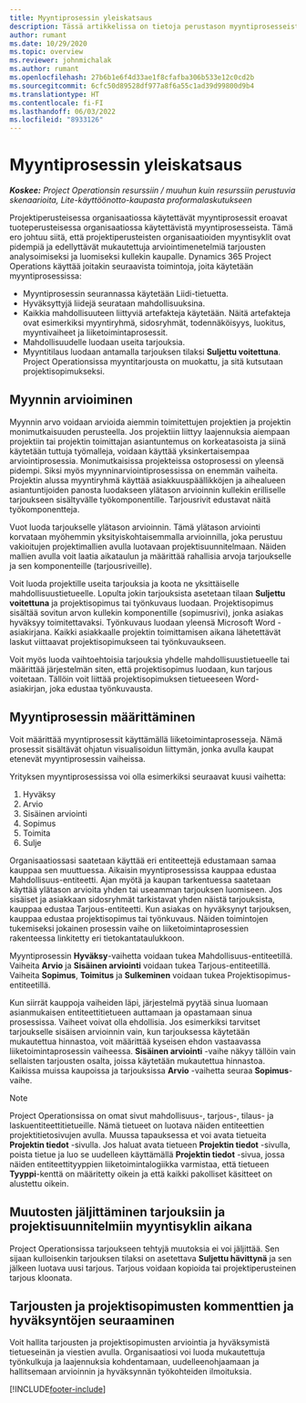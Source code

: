 ```yaml
---
title: Myyntiprosessin yleiskatsaus
description: Tässä artikkelissa on tietoja perustason myyntiprosesseista.
author: rumant
ms.date: 10/29/2020
ms.topic: overview
ms.reviewer: johnmichalak
ms.author: rumant
ms.openlocfilehash: 27b6b1e6f4d33ae1f8cfafba306b533e12c0cd2b
ms.sourcegitcommit: 6cfc50d89528df977a8f6a55c1ad39d99800d9b4
ms.translationtype: HT
ms.contentlocale: fi-FI
ms.lasthandoff: 06/03/2022
ms.locfileid: "8933126"
---
```

# <a name="sales-process-overview"></a>Myyntiprosessin yleiskatsaus

_**Koskee:** Project Operationsin resurssiin / muuhun kuin resurssiin perustuvia skenaarioita, Lite-käyttöönotto-kaupasta proformalaskutukseen_

Projektiperusteisessa organisaatiossa käytettävät myyntiprosessit eroavat tuoteperusteisessa organisaatiossa käytettävistä myyntiprosesseista. Tämä ero johtuu siitä, että projektiperusteisten organisaatioiden myyntisyklit ovat pidempiä ja edellyttävät mukautettuja arviointimenetelmiä tarjousten analysoimiseksi ja luomiseksi kullekin kaupalle. Dynamics 365 Project Operations käyttää joitakin seuraavista toimintoja, joita käytetään myyntiprosessissa:

- Myyntiprosessin seurannassa käytetään Liidi-tietuetta.
- Hyväksyttyjä liidejä seurataan mahdollisuuksina.
- Kaikkia mahdollisuuteen liittyviä artefakteja käytetään. Näitä artefakteja ovat esimerkiksi myyntiryhmä, sidosryhmät, todennäköisyys, luokitus, myyntivaiheet ja liiketoimintaprosessit.
- Mahdollisuudelle luodaan useita tarjouksia.
- Myyntitilaus luodaan antamalla tarjouksen tilaksi **Suljettu voitettuna**. Project Operationsissa myyntitarjousta on muokattu, ja sitä kutsutaan projektisopimukseksi.

## <a name="estimate-a-sale"></a>Myynnin arvioiminen
Myynnin arvo voidaan arvioida aiemmin toimitettujen projektien ja projektin monimutkaisuuden perusteella. Jos projektiin liittyy laajennuksia aiempaan projektiin tai projektin toimittajan asiantuntemus on korkeatasoista ja siinä käytetään tuttuja työmalleja, voidaan käyttää yksinkertaisempaa arviointiprosessia. Monimutkaisissa projekteissa ostoprosessi on yleensä pidempi. Siksi myös myynninarviointiprosessissa on enemmän vaiheita. Projektin alussa myyntiryhmä käyttää asiakkuuspäällikköjen ja aihealueen asiantuntijoiden panosta luodakseen ylätason arvioinnin kullekin erilliselle tarjoukseen sisältyvälle työkomponentille. Tarjousrivit edustavat näitä työkomponentteja. 

Vuot luoda tarjoukselle ylätason arvioinnin. Tämä ylätason arviointi korvataan myöhemmin yksityiskohtaisemmalla arvioinnilla, joka perustuu vakioitujen projektimallien avulla luotavaan projektisuunnitelmaan. Näiden mallien avulla voit laatia aikataulun ja määrittää rahallisia arvoja tarjoukselle ja sen komponenteille (tarjousriveille). 

Voit luoda projektille useita tarjouksia ja koota ne yksittäiselle mahdollisuustietueelle. Lopulta jokin tarjouksista asetetaan tilaan **Suljettu voitettuna** ja projektisopimus tai työnkuvaus luodaan. Projektisopimus sisältää sovitun arvon kullekin komponentille (sopimusrivi), jonka asiakas hyväksyy toimitettavaksi. Työnkuvaus luodaan yleensä Microsoft Word -asiakirjana. Kaikki asiakkaalle projektin toimittamisen aikana lähetettävät laskut viittaavat projektisopimukseen tai työnkuvaukseen.

Voit myös luoda vaihtoehtoisia tarjouksia yhdelle mahdollisuustietueelle tai määrittää järjestelmän siten, että projektisopimus luodaan, kun tarjous voitetaan. Tällöin voit liittää projektisopimuksen tietueeseen Word-asiakirjan, joka edustaa työnkuvausta.

## <a name="configure-the-sales-process"></a>Myyntiprosessin määrittäminen
Voit määrittää myyntiprosessit käyttämällä liiketoimintaprosesseja. Nämä prosessit sisältävät ohjatun visualisoidun liittymän, jonka avulla kaupat etenevät myyntiprosessin vaiheissa.

Yrityksen myyntiprosessissa voi olla esimerkiksi seuraavat kuusi vaihetta:

1. Hyväksy
2. Arvio
3. Sisäinen arviointi
4. Sopimus
5. Toimita
6. Sulje
 
Organisaatiossasi saatetaan käyttää eri entiteettejä edustamaan samaa kauppaa sen muuttuessa. Aikaisin myyntiprosessissa kauppaa edustaa Mahdollisuus-entiteetti. Ajan myötä ja kaupan tarkentuessa saatetaan käyttää ylätason arvioita yhden tai useamman tarjouksen luomiseen. Jos sisäiset ja asiakkaan sidosryhmät tarkistavat yhden näistä tarjouksista, kauppaa edustaa Tarjous-entiteetti. Kun asiakas on hyväksynyt tarjouksen, kauppaa edustaa projektisopimus tai työnkuvaus. Näiden toimintojen tukemiseksi jokainen prosessin vaihe on liiketoimintaprosessien rakenteessa linkitetty eri tietokantataulukkoon.

Myyntiprosessin **Hyväksy**-vaihetta voidaan tukea Mahdollisuus-entiteetillä. Vaiheita **Arvio** ja **Sisäinen arviointi** voidaan tukea Tarjous-entiteetillä. Vaiheita **Sopimus**, **Toimitus** ja **Sulkeminen** voidaan tukea Projektisopimus-entiteetillä.

Kun siirrät kauppoja vaiheiden läpi, järjestelmä pyytää sinua luomaan asianmukaisen entiteettitietueen auttamaan ja opastamaan sinua prosessissa. Vaiheet voivat olla ehdollisia. Jos esimerkiksi tarvitset tarjoukselle sisäisen arvioinnin vain, kun tarjouksessa käytetään mukautettua hinnastoa, voit määrittää kyseisen ehdon vastaavassa liiketoimintaprosessin vaiheessa. **Sisäinen arviointi** -vaihe näkyy tällöin vain sellaisten tarjousten osalta, joissa käytetään mukautettua hinnastoa. Kaikissa muissa kaupoissa ja tarjouksissa **Arvio** -vaihetta seuraa **Sopimus**-vaihe.

> [!NOTE]
> Project Operationsissa on omat sivut mahdollisuus-, tarjous-, tilaus- ja laskuentiteettitietueille. Nämä tietueet on luotava näiden entiteettien projektitietosivujen avulla. Muussa tapauksessa et voi avata tietueita **Projektin tiedot** -sivulla. Jos haluat avata tietueen **Projektin tiedot** -sivulla, poista tietue ja luo se uudelleen käyttämällä **Projektin tiedot** -sivua, jossa näiden entiteettityyppien liiketoimintalogiikka varmistaa, että tietueen **Tyyppi**-kenttä on määritetty oikein ja että kaikki pakolliset käsitteet on alustettu oikein.


## <a name="track-revisions-to-quotes-and-project-plans-in-the-sales-cycle"></a>Muutosten jäljittäminen tarjouksiin ja projektisuunnitelmiin myyntisyklin aikana
Project Operationsissa tarjoukseen tehtyjä muutoksia ei voi jäljittää. Sen sijaan kulloisenkin tarjouksen tilaksi on asetettava **Suljettu hävittynä** ja sen jälkeen luotava uusi tarjous. Tarjous voidaan kopioida tai projektiperusteinen tarjous kloonata.

## <a name="track-comments-and-approvals-of-quotes-and-project-contracts"></a>Tarjousten ja projektisopimusten kommenttien ja hyväksyntöjen seuraaminen
Voit hallita tarjousten ja projektisopimusten arviointia ja hyväksymistä tietueseinän ja viestien avulla. Organisaatiosi voi luoda mukautettuja työnkulkuja ja laajennuksia kohdentamaan, uudelleenohjaamaan ja hallitsemaan arvioinnin ja hyväksynnän työkohteiden ilmoituksia.


[!INCLUDE[footer-include](../includes/footer-banner.md)]